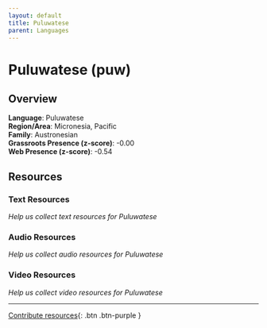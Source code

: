 ```yaml
---
layout: default
title: Puluwatese
parent: Languages
---
```


# Puluwatese (puw)

## Overview

**Language**: Puluwatese  
**Region/Area**: Micronesia, Pacific  
**Family**: Austronesian  
**Grassroots Presence (z-score)**: -0.00  
**Web Presence (z-score)**: -0.54  

## Resources

### Text Resources
*Help us collect text resources for Puluwatese*

### Audio Resources
*Help us collect audio resources for Puluwatese*

### Video Resources
*Help us collect video resources for Puluwatese*

---

[Contribute resources](https://forms.office.com/e/1SfLJx3u1r){: .btn .btn-purple }

